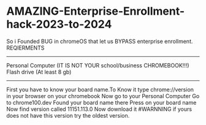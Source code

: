 # AMAZING-Enterprise-Enrollment-hack-2023-to-2024
So i Founded BUG in chromeOS that let us BYPASS enterprise enrollment.
REQIERMENTS
________________________________________________________________
Personal Computer (IT IS NOT YOUR school/business CHROMEBOOK!!!)
Flash drive (At least 8 gb)
________________________________________________________________
First you have to know your board name.To Know it type chrome://version in your browser on your chromebook
Now go to your Personal Computer
Go to chrome100.dev
Found your board name there
Press on your board name 
Now find version called 11151.113.0
Now download it
#WARNNING if yours does not have this version try the oldest version.

